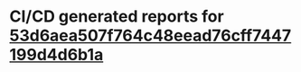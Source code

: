 # CI/CD generated reports for [53d6aea507f764c48eead76cff7447199d4d6b1a](https://github.com/hydephp/develop/commit/53d6aea507f764c48eead76cff7447199d4d6b1a)
